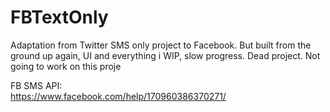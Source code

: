 # FBTextOnly
Adaptation from Twitter SMS only project to Facebook. But built from the ground up again, UI and everything
i
WIP, slow progress. Dead project. Not going to work on this proje

FB SMS API:
<br/>
https://www.facebook.com/help/170960386370271/
